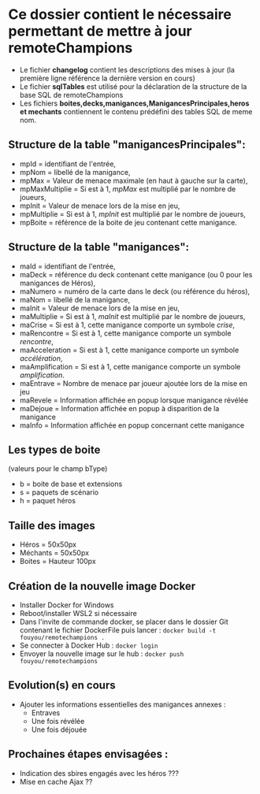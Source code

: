 # Ce dossier contient le nécessaire permettant de mettre à jour remoteChampions
- Le fichier **changelog** contient les descriptions des mises à jour (la première ligne référence la dernière version en cours)
- Le fichier **sqlTables** est utilisé pour la déclaration de la structure de la base SQL de remoteChampions
- Les fichiers **boites,decks,manigances,ManigancesPrincipales,heros et mechants** contiennent le contenu prédéfini des tables SQL de meme nom.

## Structure de la table "manigancesPrincipales":
- mpId = identifiant de l'entrée,
- mpNom = libellé de la manigance,
- mpMax = Valeur de menace maximale (en haut à gauche sur la carte),
- mpMaxMultiplie = Si est à 1, *mpMax* est multiplié par le nombre de joueurs,
- mpInit = Valeur de menace lors de la mise en jeu,
- mpMultiplie = Si est à 1, *mpInit* est multiplié par le nombre de joueurs,
- mpBoite = référence de la boite de jeu contenant cette manigance.

## Structure de la table "manigances":
- maId = identifiant de l'entrée,
- maDeck = référence du deck contenant cette manigance (ou 0 pour les manigances de Héros),
- maNumero = numéro de la carte dans le deck (ou référence du héros),
- maNom = libellé de la manigance,
- maInit = Valeur de menace lors de la mise en jeu,
- maMultiplie = Si est à 1, *maInit* est multiplié par le nombre de joueurs,
- maCrise = Si est à 1, cette manigance comporte un symbole *crise*,
- maRencontre = Si est à 1, cette manigance comporte un symbole *rencontre*,
- maAcceleration = Si est à 1, cette manigance comporte un symbole *accélération*,
- maAmplification = Si est à 1, cette manigance comporte un symbole *amplification*.
- maEntrave = Nombre de menace par joueur ajoutée lors de la mise en jeu
- maRevele = Information affichée en popup lorsque manigance révélée
- maDejoue = Information affichée en popup à disparition de la manigance
- maInfo = Information affichée en popup concernant cette manigance

## Les types de boite
(valeurs pour le champ bType)
- b = boite de base et extensions
- s = paquets de scénario
- h = paquet héros

## Taille des images
- Héros = 50x50px
- Méchants = 50x50px
- Boites = Hauteur 100px

## Création de la nouvelle image Docker
- Installer Docker for Windows
- Reboot/installer WSL2 si nécessaire
- Dans l'invite de commande docker, se placer dans le dossier Git contenant le fichier DockerFile puis lancer :
    ```docker build -t fouyou/remotechampions .```
- Se connecter à Docker Hub :
    ```docker login```
- Envoyer la nouvelle image sur le hub :
    ```docker push fouyou/remotechampions```

## Evolution(s) en cours
- Ajouter les informations essentielles des manigances annexes :
  - Entraves
  - Une fois révélée
  - Une fois déjouée

## Prochaines étapes envisagées :
- Indication des sbires engagés avec les héros ???
- Mise en cache Ajax ??